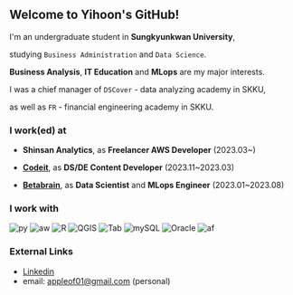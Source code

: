 ## Welcome to Yihoon's GitHub!
I'm an undergraduate student in **Sungkyunkwan University**,

studying `Business Administration` and `Data Science`.

**Business Analysis**, **IT Education** and **MLops** are my major interests.

I was a chief manager of `DSCover` - data analyzing academy in SKKU,

 as well as `FR` - financial engineering academy in SKKU.

 
### I work(ed) at
- **Shinsan Analytics**, as **Freelancer AWS Developer** (2023.03~)
  
- **[Codeit](https://www.codeit.kr/)**, as **DS/DE Content Developer** (2023.11~2023.03)

- **[Betabrain](https://www.betabrain.co.kr/)**, as **Data Scientist** and **MLops Engineer** (2023.01~2023.08)


### I work with
![py](https://img.shields.io/badge/-Python-F08027)
![aw](https://img.shields.io/badge/-AWS-D07047)
![R](https://img.shields.io/badge/-R-76AADB)
![QGIS](https://img.shields.io/badge/-QGIS-76A32A)
![Tab](https://img.shields.io/badge/-Tableau-468CBB)
![mySQL](https://img.shields.io/badge/-mySQL-124469)
![Oracle](https://img.shields.io/badge/-Oracle-bb1111)
![af](https://img.shields.io/badge/-Airflow-11bbbb)


### External Links
* [Linkedin](https://www.linkedin.com/in/yihoon-j/)
* email: appleof01@gmail.com (personal)
